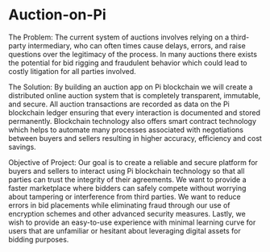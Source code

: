 # Auction-on-Pi
The Problem: 
The current system of auctions involves relying on a third-party intermediary, who can often times cause delays, errors, and raise questions over the legitimacy of the process. In many auctions there exists the potential for bid rigging and fraudulent behavior which could lead to costly litigation for all parties involved.

The Solution: 
By building an auction app on Pi blockchain we will create a distributed online auction system that is completely transparent, immutable, and secure. All auction transactions are recorded as data on the Pi blockchain ledger ensuring that every interaction is documented and stored permanently. Blockchain technology also offers smart contract technology which helps to automate many processes associated with negotiations between buyers and sellers resulting in higher accuracy, efficiency and cost savings.

Objective of Project: 
Our goal is to create a reliable and secure platform for buyers and sellers to interact using Pi blockchain technology so that all parties can trust the integrity of their agreements. We want to provide a faster marketplace where bidders can safely compete without worrying about tampering or interference from third parties. We want to reduce errors in bid placements while eliminating fraud through our use of encryption schemes and other advanced security measures. Lastly, we wish to provide an easy-to-use experience with minimal learning curve for users that are unfamiliar or hesitant about leveraging digital assets for bidding purposes.
